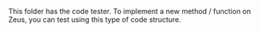 This folder has the code tester. To implement a new method / function on Zeus, you can test using this type of code structure.
